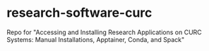 # research-software-curc
Repo for "Accessing and Installing Research Applications on CURC Systems: Manual Installations, Apptainer, Conda, and Spack"
